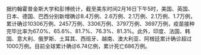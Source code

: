 据约翰霍普金斯大学和彭博统计，截至美东时间2月16日下午5时，美国、英国、日本、德国、巴西分别新增确诊8.4万例、2.6万例、2.1万例、2.1万例、1.7万例，累计确诊10306万例、2457万例、3306万例、3797万例、3697万例，疫苗接种完毕比率为67.0%、65.6%、81.7%、76.3%、81.3%。此外，印度、法国、韩国、意大利、俄罗斯、土耳其、西班牙、越南、澳大利亚、阿根廷累计确诊超过1000万例。目前全球累计确诊6.74亿例，累计死亡686万例。